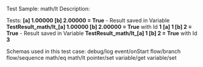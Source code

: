 Test Sample: math/lt
Description: 

Tests:
	**[a] 1.00000 [b] 2.00000 = True** - Result saved in Variable **TestResult_math/lt_[a] 1.00000 [b] 2.00000 = True** with Id **1**
	**[a] 1 [b] 2 = True** - Result saved in Variable **TestResult_math/lt_[a] 1 [b] 2 = True** with Id **3**

Schemas used in this test case:
	debug/log
	event/onStart
	flow/branch
	flow/sequence
	math/eq
	math/lt
	pointer/set
	variable/get
	variable/set
